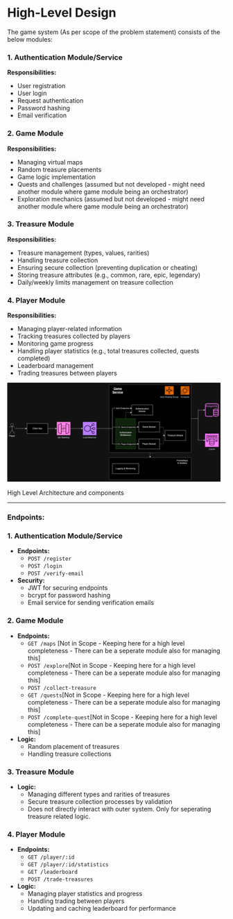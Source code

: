# High-Level Design

The game system (As per scope of the problem statement) consists of the below modules:

### 1. Authentication Module/Service

**Responsibilities:**

- User registration
- User login
- Request authentication
- Password hashing
- Email verification

### 2. Game Module

**Responsibilities:**

- Managing virtual maps
- Random treasure placements
- Game logic implementation
- Quests and challenges (assumed but not developed - might need another module where game module being an orchestrator)
- Exploration mechanics (assumed but not developed - might need another module where game module being an orchestrator)

### 3. Treasure Module

**Responsibilities:**

- Treasure management (types, values, rarities)
- Handling treasure collection
- Ensuring secure collection (preventing duplication or cheating)
- Storing treasure attributes (e.g., common, rare, epic, legendary)
- Daily/weekly limits management on treasure collection

### 4. Player Module

**Responsibilities:**

- Managing player-related information
- Tracking treasures collected by players
- Monitoring game progress
- Handling player statistics (e.g., total treasures collected, quests completed)
- Leaderboard management
- Trading treasures between players

<img src="High Level Architecture.drawio.png" width="492" height="228" alt="High Level Architecture and components">

High Level Architecture and components

---

### Endpoints:

### 1. Authentication Module/Service

- **Endpoints:**
    - `POST /register`
    - `POST /login`
    - `POST /verify-email`
- **Security:**
    - JWT for securing endpoints
    - bcrypt for password hashing
    - Email service for sending verification emails

### 2. Game Module

- **Endpoints:**
    - `GET /maps`  [Not in Scope - Keeping here for a high level completeness - There can be a seperate module also for managing this]
    - `POST /explore`[Not in Scope - Keeping here for a high level completeness - There can be a seperate module also for managing this]
    - `POST /collect-treasure`
    - `GET /quests`[Not in Scope - Keeping here for a high level completeness - There can be a seperate module also for managing this]
    - `POST /complete-quest`[Not in Scope - Keeping here for a high level completeness - There can be a seperate module also for managing this]
- **Logic:**
    - Random placement of treasures
    - Handling treasure collections

### 3. Treasure Module

- **Logic:**
    - Managing different types and rarities of treasures
    - Secure treasure collection processes by validation
    - Does not directly interact with outer system. Only for seperating treasure related logic.

### 4. Player Module

- **Endpoints:**
    - `GET /player/:id`
    - `GET /player/:id/statistics`
    - `GET /leaderboard`
    - `POST /trade-treasures`
- **Logic:**
    - Managing player statistics and progress
    - Handling trading between players
    - Updating and caching leaderboard for performance